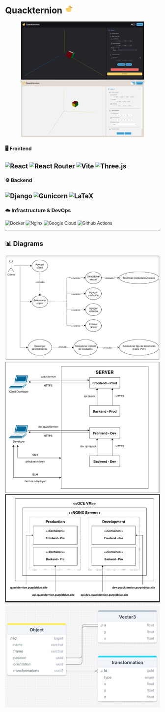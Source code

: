 # Quackternion <img src="frontend/public/duck.png" width="30">

<div align="center" display="flex">
  <img src="documentation/scene.jpg" width="400"> <img src="documentation/scene2.jpg" width="400">
</div>


### 🖥️ Frontend
![React](https://img.shields.io/badge/react-%2320232a.svg?style=for-the-badge&logo=react&logoColor=%2361DAFB) 
![React Router](https://img.shields.io/badge/React_Router-CA4245?style=for-the-badge&logo=react-router&logoColor=white) 
![Vite](https://img.shields.io/badge/vite-%23646CFF.svg?style=for-the-badge&logo=vite&logoColor=white) 
![Three.js](https://img.shields.io/badge/Three.js-000000.svg?style=for-the-badge&logo=Three.js&logoColor=white) 
---

### ⚙️ Backend
![Django](https://img.shields.io/badge/django_rest-092E20.svg?style=for-the-badge&logo=django&logoColor=white) 
![Gunicorn](https://img.shields.io/badge/gunicorn-%298729.svg?style=for-the-badge&logo=gunicorn&logoColor=white&color=499848) 
![LaTeX](https://img.shields.io/badge/latex-%23008080.svg?style=for-the-badge&logo=latex&logoColor=white)  
---

### ☁️ Infrastructure & DevOps
![Docker](https://img.shields.io/badge/docker-%230db7ed.svg?style=for-the-badge&logo=docker&logoColor=white&color=2496ED) 
![Nginx](https://img.shields.io/badge/nginx-%23009639.svg?style=for-the-badge&logo=nginx&logoColor=white&color=009639) 
![Google Cloud](https://img.shields.io/badge/Google_Cloud-%234285F4.svg?style=for-the-badge&logo=google-cloud&logoColor=white&color=%232088FF)
![Github Actions](https://img.shields.io/badge/github_actions-blue?style=for-the-badge&logo=github-actions&logoColor=white&color=%232088FF)

---

## 📊 Diagrams

<div align="center">
  <img src="documentation/cases_diagram.png" width="600"><br>
  <img src="documentation/infrastructure_diagram.png" width="600"><br>
  <img src="documentation/containers_diagram.png" width="600"><br>
  <img src="documentation/classes_diagram.jpg" width="600">
</div>
